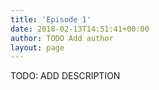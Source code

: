 ```yaml
---
title: 'Episode 1'
date: 2018-02-13T14:51:41+00:00
author: TODO Add author
layout: page
---
```

<p>
TODO: ADD DESCRIPTION
</p>